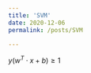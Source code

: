 ```yaml
---
title: 'SVM'
date: 2020-12-06
permalink: /posts/SVM

---
```

<script type="text/javascript"
        src="https://cdnjs.cloudflare.com/ajax/libs/mathjax/2.7.0/MathJax.js?config=TeX-AMS_CHTML"></script>
        

$y(w^T\cdot x+b) \geq 1$

